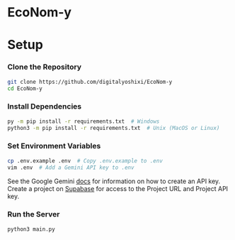 # EcoNom-y

# Setup

### Clone the Repository

```bash
git clone https://github.com/digitalyoshixi/EcoNom-y
cd EcoNom-y
```

### Install Dependencies

```bash
py -m pip install -r requirements.txt  # Windows
python3 -m pip install -r requirements.txt  # Unix (MacOS or Linux)
```

### Set Environment Variables

```bash
cp .env.example .env  # Copy .env.example to .env
vim .env  # Add a Gemini API key to .env
```

See the Google Gemini [docs](https://ai.google.dev/gemini-api/docs/api-key) for information on how to create an API key.
Create a project on [Supabase](https://supabase.com) for access to the Project URL and Project API key.

### Run the Server

```bash
python3 main.py
```
